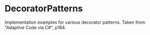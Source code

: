 # DecoratorPatterns
Implementation examples for various decorator patterns.
Taken from "Adaptive Code via C#", p184.
